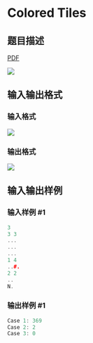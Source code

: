 # Colored Tiles

## 题目描述

[problemUrl]: https://uva.onlinejudge.org/index.php?option=com_onlinejudge&Itemid=8&category=78&page=show_problem&problem=2658

[PDF](https://uva.onlinejudge.org/external/116/p11611.pdf)

![](https://cdn.luogu.com.cn/upload/vjudge_pic/UVA11611/c9a5dc9b8ba9dda2e07f42a65510853c3f199c43.png)

## 输入输出格式

### 输入格式

![](https://cdn.luogu.com.cn/upload/vjudge_pic/UVA11611/3a90e199b31ae82d5f3b9db947d87b939eded4d5.png)

### 输出格式

![](https://cdn.luogu.com.cn/upload/vjudge_pic/UVA11611/aa6291acc65eb9c13ce73c8666815fb577d4b403.png)

## 输入输出样例

### 输入样例 #1

```cpp
3
3 3
...
...
...
1 4
..#.
2 2
..
N.
```


### 输出样例 #1

```cpp
Case 1: 369
Case 2: 2
Case 3: 0
```



